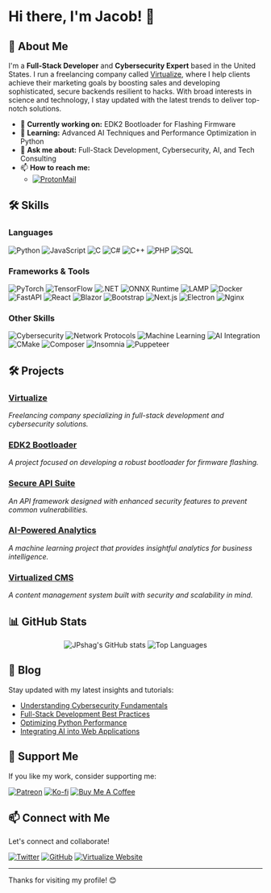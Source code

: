 # Hi there, I'm Jacob! 👋

## 🚀 About Me

I'm a **Full-Stack Developer** and **Cybersecurity Expert** based in the United States. I run a freelancing company called [Virtualize](https://virtualized.pro), where I help clients achieve their marketing goals by boosting sales and developing sophisticated, secure backends resilient to hacks. With broad interests in science and technology, I stay updated with the latest trends to deliver top-notch solutions.

- 🔭 **Currently working on:** EDK2 Bootloader for Flashing Firmware
- 🌱 **Learning:** Advanced AI Techniques and Performance Optimization in Python
- 💬 **Ask me about:** Full-Stack Development, Cybersecurity, AI, and Tech Consulting
- 📫 **How to reach me:**
  - [![ProtonMail](https://img.shields.io/badge/ProtonMail-6D4AFF?style=for-the-badge&logo=protonmail&logoColor=white)](mailto:jpshag@protonmail.com)

## 🛠️ Skills

### **Languages**
![Python](https://img.shields.io/badge/Python-3776AB?style=flat&logo=python&logoColor=white)
![JavaScript](https://img.shields.io/badge/JavaScript-323330?style=flat&logo=javascript&logoColor=F7DF1E)
![C](https://img.shields.io/badge/C-00599C?style=flat&logo=c&logoColor=white)
![C#](https://img.shields.io/badge/C%23-239120?style=flat&logo=csharp&logoColor=white)
![C++](https://img.shields.io/badge/C%2B%2B-00599C?style=flat&logo=c%2B%2B&logoColor=white)
![PHP](https://img.shields.io/badge/PHP-777BB4?style=flat&logo=php&logoColor=white)
![SQL](https://img.shields.io/badge/SQL-4479A1?style=flat&logo=sql&logoColor=white)

### **Frameworks & Tools**
![PyTorch](https://img.shields.io/badge/PyTorch-EE4C2C?style=flat&logo=pytorch&logoColor=white)
![TensorFlow](https://img.shields.io/badge/TensorFlow-FF6F00?style=flat&logo=tensorflow&logoColor=white)
![.NET](https://img.shields.io/badge/.NET-512BD4?style=flat&logo=dotnet&logoColor=white)
![ONNX Runtime](https://img.shields.io/badge/ONNX_Runtime-83CD29?style=flat&logo=onnx&logoColor=white)
![LAMP](https://img.shields.io/badge/LAMP-FCC624?style=flat&logo=LAMP&logoColor=black)
![Docker](https://img.shields.io/badge/Docker-2496ED?style=flat&logo=docker&logoColor=white)
![FastAPI](https://img.shields.io/badge/FastAPI-009688?style=flat&logo=fastapi&logoColor=white)
![React](https://img.shields.io/badge/React-20232A?style=flat&logo=react&logoColor=61DAFB)
![Blazor](https://img.shields.io/badge/Blazor-512BD4?style=flat&logo=blazor&logoColor=white)
![Bootstrap](https://img.shields.io/badge/Bootstrap-563D7C?style=flat&logo=bootstrap&logoColor=white)
![Next.js](https://img.shields.io/badge/Next.js-000000?style=flat&logo=nextdotjs&logoColor=white)
![Electron](https://img.shields.io/badge/Electron-47848F?style=flat&logo=electron&logoColor=white)
![Nginx](https://img.shields.io/badge/Nginx-009639?style=flat&logo=nginx&logoColor=white)

### **Other Skills**
![Cybersecurity](https://img.shields.io/badge/Cybersecurity-1F8A70?style=flat&logo=cybersecurity&logoColor=white)
![Network Protocols](https://img.shields.io/badge/Network_Protocols-FF5733?style=flat&logo=networking&logoColor=white)
![Machine Learning](https://img.shields.io/badge/Machine_Learning-F0C808?style=flat&logo=machinelearning&logoColor=white)
![AI Integration](https://img.shields.io/badge/AI_Integration-8A2BE2?style=flat&logo=artificialintelligence&logoColor=white)
![CMake](https://img.shields.io/badge/CMake-064F8C?style=flat&logo=cmake&logoColor=white)
![Composer](https://img.shields.io/badge/Composer-8892BF?style=flat&logo=composer&logoColor=white)
![Insomnia](https://img.shields.io/badge/Insomnia-6A4FFF?style=flat&logo=insomnia&logoColor=white)
![Puppeteer](https://img.shields.io/badge/Puppeteer-FF4785?style=flat&logo=puppeteer&logoColor=white)

## 🛠️ Projects

### [Virtualize](https://virtualized.pro)
*Freelancing company specializing in full-stack development and cybersecurity solutions.*

### [EDK2 Bootloader](https://github.com/JPShag/edk2-bootloader)
*A project focused on developing a robust bootloader for firmware flashing.*

### [Secure API Suite](https://github.com/JPShag/secure-api-suite)
*An API framework designed with enhanced security features to prevent common vulnerabilities.*

### [AI-Powered Analytics](https://github.com/JPShag/ai-powered-analytics)
*A machine learning project that provides insightful analytics for business intelligence.*

### [Virtualized CMS](https://github.com/JPShag/virtualized-cms)
*A content management system built with security and scalability in mind.*

## 📊 GitHub Stats

<div align="center">
  <img src="https://github-readme-stats.vercel.app/api?username=JPShag&show_icons=true&theme=radical&hide_border=true" alt="JPshag's GitHub stats" />
  <img src="https://github-readme-stats.vercel.app/api/top-langs/?username=JPShag&layout=compact&theme=radical&hide_border=true" alt="Top Languages" />
</div>

## 📝 Blog

Stay updated with my latest insights and tutorials:

- [Understanding Cybersecurity Fundamentals](https://virtualized.pro/blog/cybersecurity-fundamentals)
- [Full-Stack Development Best Practices](https://virtualized.pro/blog/full-stack-best-practices)
- [Optimizing Python Performance](https://virtualized.pro/blog/optimizing-python-performance)
- [Integrating AI into Web Applications](https://virtualized.pro/blog/ai-web-integration)

## 🙏 Support Me

If you like my work, consider supporting me:

[![Patreon](https://img.shields.io/badge/Patreon-F96854?style=for-the-badge&logo=patreon&logoColor=white)](https://patreon.com/yourprofile)
[![Ko-fi](https://img.shields.io/badge/Ko--fi-F16061?style=for-the-badge&logo=ko-fi&logoColor=white)](https://ko-fi.com/virtualcpu)
[![Buy Me A Coffee](https://img.shields.io/badge/Buy_Me_A_Coffee-FFDD00?style=for-the-badge&logo=buy-me-a-coffee&logoColor=black)](https://buymeacoffee.com/vcpu)

## 📫 Connect with Me

Let's connect and collaborate!

[![Twitter](https://img.shields.io/badge/Twitter-1DA1F2?style=for-the-badge&logo=twitter&logoColor=white)](https://twitter.com/WhiteHatJake)
[![GitHub](https://img.shields.io/badge/GitHub-181717?style=for-the-badge&logo=github&logoColor=white)](https://github.com/jpshag)
[![Virtualize Website](https://img.shields.io/badge/Virtualize-Pro-000000?style=for-the-badge&logo=google-chrome&logoColor=white)](https://virtualized.pro)

---

Thanks for visiting my profile! 😊
